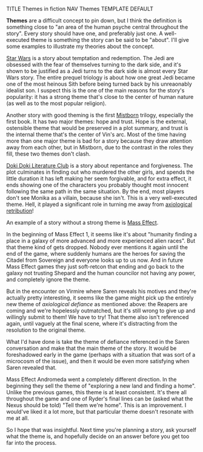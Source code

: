 TITLE Themes in fiction
NAV Themes
TEMPLATE DEFAULT

**Themes** are a difficult concept to pin down, but I think the definition is something close to "an area of the human psyche central throughout the story". Every story should have one, and preferably just one. A well-executed theme is something the story can be said to be "about". I'll give some examples to illustrate my theories about the concept.

[Star Wars](/reviews/star_wars) is a story about temptation and redemption. The Jedi are obsessed with the fear of themselves turning to the dark side, and it's shown to be justified as a Jedi turns to the dark side is almost every Star Wars story. The entire prequel triology is about how one great Jedi became one of the most heinous Sith before being turned back by his unreaonably idealist son. I suspect this is the one of the main reasons for the story's popularity: it has a strong theme that's close to the center of human nature (as well as to the most popular religion).

Another story with good theming is the first [Mistborn](/reviews/mistborn) trilogy, especially the first book. It has two major themes: hope and trust. Hope is the external, ostensible theme that would be preserved in a plot summary, and trust is the internal theme that's the center of Vin's arc. Most of the time having more than one major theme is bad for a story because they draw attention away from each other, but in Mistborn, due to the contrast in the roles they fill, these two themes don't clash.

[Doki Doki Literature Club](/reviews/ddlc) is a story about repentance and forgiveness. <span class="spoiler">The plot culminates in finding out who murdered the other girls, and spends the little duration it has left making her seem forgivable, and for extra effect, it ends showing one of the characters you probably thought most innocent following the same path in the same situation. By the end, most players don't see Monika as a villain, because she isn't.</span> This is a very well-executed theme. Hell, it played a significant role in turning me away from [axiological retribution](/misc/axiological_retribution)!

An example of a story without a strong theme is [Mass Effect](/reviews/mass_effect).

In the beginning of Mass Effect 1, it seems like it's about "humanity finding a place in a galaxy of more advanced and more experienced alien races". But that theme kind of gets dropped. Nobody ever mentions it again until the end of the game, where suddenly humans are the heroes for saving the Citadel from Sovereign and everyone looks up to us now. And in future Mass Effect games they just soft-retcon that ending and go back to the galaxy not trusting Shepard and the human councilor not having any power, and completely ignore the theme.

But in the encounter on Virmire where Saren reveals his motives and they're actually pretty interesting, it seems like the game might pick up the entirely new theme of *axiological defiance* as mentioned above: the Reapers are coming and we're hopelessly outmatched, but it's still wrong to give up and willingly submit to them! We have to try! That theme also isn't referenced again, until vaguely at the final scene, where it's distracting from the resolution to the original theme.

What I'd have done is take the theme of defiance referenced in the Saren conversation and make that the main theme of the story. It would be foreshadowed early in the game (perhaps with a situation that was sort of a microcosm of the issue), and then it would be even more satisfying when Saren revealed that.

Mass Effect Andromeda went a completely different direction. In the beginning they sell the theme of "exploring a new land and finding a home". Unlike the previous games, this theme is at least consistent. It's there all throughout the game and one of Ryder's final lines can be (asked what the Nexus should be told) "Tell them we're home". This is an improvement. I would've liked it a lot more, but that particular theme doesn't resonate with me at all.

So I hope that was insightful. Next time you're planning a story, ask yourself what the theme is, and hopefully decide on an answer before you get too far into the process.
